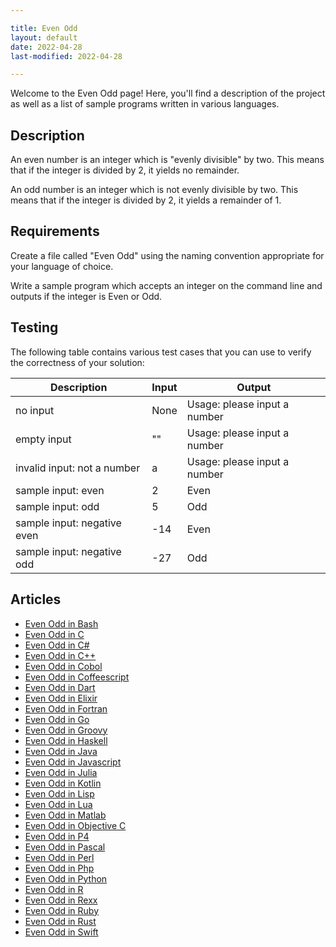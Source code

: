 ```yaml
---

title: Even Odd
layout: default
date: 2022-04-28
last-modified: 2022-04-28

---
```


Welcome to the Even Odd page! Here, you'll find a description of the project as well as a list of sample programs written in various languages.

## Description

An even number is an integer which is "evenly divisible" by two. This
means that if the integer is divided by 2, it yields no remainder.

An odd number is an integer which is not evenly divisible by two. This
means that if the integer is divided by 2, it yields a remainder of 1.


## Requirements

Create a file called "Even Odd" using the naming
convention appropriate for your language of choice.

Write a sample program which accepts an integer on the command line and
outputs if the integer is Even or Odd.


## Testing

The following table contains various test cases that you can use to verify the correctness of your solution:

| Description                  | Input | Output |
|------------------------------|-------|--------|
| no input                     | None  | Usage: please input a number |
| empty input                  | ""    | Usage: please input a number |
| invalid input: not a number  | a     | Usage: please input a number |
| sample input: even           | 2     | Even |
| sample input: odd            | 5     | Odd |
| sample input: negative even  | -14   | Even |
| sample input: negative odd   | -27   | Odd |


## Articles

- [Even Odd in Bash](https://sampleprograms.io/projects/even-odd/bash)
- [Even Odd in C](https://sampleprograms.io/projects/even-odd/c)
- [Even Odd in C#](https://sampleprograms.io/projects/even-odd/c-sharp)
- [Even Odd in C++](https://sampleprograms.io/projects/even-odd/c-plus-plus)
- [Even Odd in Cobol](https://sampleprograms.io/projects/even-odd/cobol)
- [Even Odd in Coffeescript](https://sampleprograms.io/projects/even-odd/coffeescript)
- [Even Odd in Dart](https://sampleprograms.io/projects/even-odd/dart)
- [Even Odd in Elixir](https://sampleprograms.io/projects/even-odd/elixir)
- [Even Odd in Fortran](https://sampleprograms.io/projects/even-odd/fortran)
- [Even Odd in Go](https://sampleprograms.io/projects/even-odd/go)
- [Even Odd in Groovy](https://sampleprograms.io/projects/even-odd/groovy)
- [Even Odd in Haskell](https://sampleprograms.io/projects/even-odd/haskell)
- [Even Odd in Java](https://sampleprograms.io/projects/even-odd/java)
- [Even Odd in Javascript](https://sampleprograms.io/projects/even-odd/javascript)
- [Even Odd in Julia](https://sampleprograms.io/projects/even-odd/julia)
- [Even Odd in Kotlin](https://sampleprograms.io/projects/even-odd/kotlin)
- [Even Odd in Lisp](https://sampleprograms.io/projects/even-odd/lisp)
- [Even Odd in Lua](https://sampleprograms.io/projects/even-odd/lua)
- [Even Odd in Matlab](https://sampleprograms.io/projects/even-odd/matlab)
- [Even Odd in Objective C](https://sampleprograms.io/projects/even-odd/objective-c)
- [Even Odd in P4](https://sampleprograms.io/projects/even-odd/p4)
- [Even Odd in Pascal](https://sampleprograms.io/projects/even-odd/pascal)
- [Even Odd in Perl](https://sampleprograms.io/projects/even-odd/perl)
- [Even Odd in Php](https://sampleprograms.io/projects/even-odd/php)
- [Even Odd in Python](https://sampleprograms.io/projects/even-odd/python)
- [Even Odd in R](https://sampleprograms.io/projects/even-odd/r)
- [Even Odd in Rexx](https://sampleprograms.io/projects/even-odd/rexx)
- [Even Odd in Ruby](https://sampleprograms.io/projects/even-odd/ruby)
- [Even Odd in Rust](https://sampleprograms.io/projects/even-odd/rust)
- [Even Odd in Swift](https://sampleprograms.io/projects/even-odd/swift)